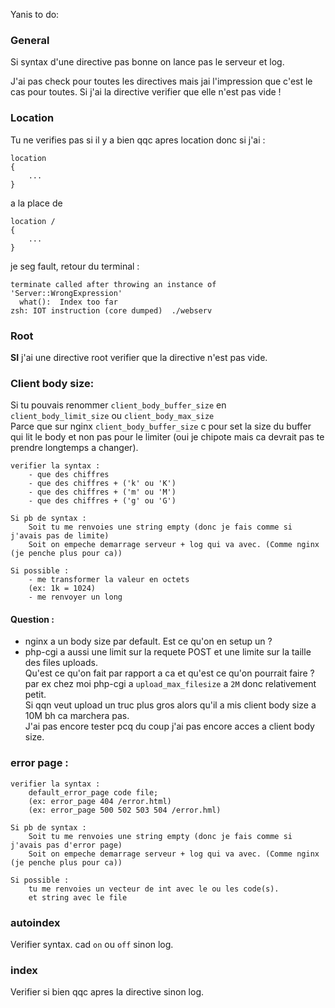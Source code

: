


Yanis to do:


### General

Si syntax d'une directive pas bonne on lance pas le serveur et log.

J'ai pas check pour toutes les directives mais jai l'impression que c'est le cas pour toutes. Si j'ai la directive verifier que elle n'est pas vide !

### Location 

Tu ne verifies pas si il y a bien qqc apres location donc si j'ai :

```
location
{
	...
}
```

a la place de 
```
location / 
{
	...
}
```

je seg fault, retour du terminal :
```
terminate called after throwing an instance of 'Server::WrongExpression'
  what():  Index too far
zsh: IOT instruction (core dumped)  ./webserv
```

### Root

**SI** j'ai une directive root verifier que la directive n'est pas vide.


### Client body size:

Si tu pouvais renommer `client_body_buffer_size` en `client_body_limit_size` ou `client_body_max_size`<br>
Parce que sur nginx `client_body_buffer_size` c pour set la size du buffer qui lit le body et non pas
pour le limiter (oui je chipote mais ca devrait pas te prendre longtemps a changer).

```
verifier la syntax :
	- que des chiffres
	- que des chiffres + ('k' ou 'K')
	- que des chiffres + ('m' ou 'M')
	- que des chiffres + ('g' ou 'G')
```

```
Si pb de syntax :
	Soit tu me renvoies une string empty (donc je fais comme si j'avais pas de limite)
	Soit on empeche demarrage serveur + log qui va avec. (Comme nginx (je penche plus pour ca))
```
```
Si possible :
	- me transformer la valeur en octets
	(ex: 1k = 1024)
	- me renvoyer un long
```

#### Question :
 - nginx a un body size par default. Est ce qu'on en setup un ?
 - php-cgi a aussi une limit sur la requete POST et une limite sur la taille des files uploads.<br>
Qu'est ce qu'on fait par rapport a ca et qu'est ce qu'on pourrait faire ?<br>
par ex chez moi php-cgi a `upload_max_filesize` a `2M` donc relativement petit.<br>
Si qqn veut upload un truc plus gros alors qu'il a mis client body size a 10M bh ca marchera pas.<br>
J'ai pas encore tester pcq du coup j'ai pas encore acces a client body size.



### error page :
```
verifier la syntax :
	default_error_page code file;
	(ex: error_page 404 /error.html)
	(ex: error_page 500 502 503 504 /error.hml)
```
```
Si pb de syntax :
	Soit tu me renvoies une string empty (donc je fais comme si j'avais pas d'error page)
	Soit on empeche demarrage serveur + log qui va avec. (Comme nginx (je penche plus pour ca))
```
```
Si possible :
	tu me renvoies un vecteur de int avec le ou les code(s).
	et string avec le file
```


### autoindex

Verifier syntax. cad `on` ou `off` sinon log.

### index
Verifier si bien qqc apres la directive sinon log.
